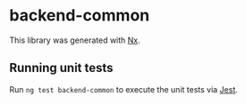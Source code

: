 # backend-common

This library was generated with [Nx](https://nx.dev).

## Running unit tests

Run `ng test backend-common` to execute the unit tests via [Jest](https://jestjs.io).
